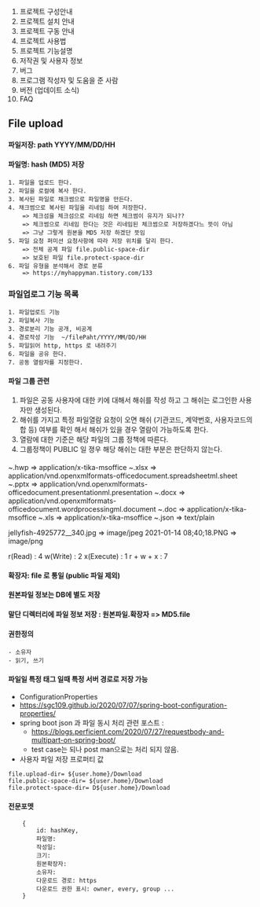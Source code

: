 1. 프로젝트 구성안내
2. 프로젝트 설치 안내
3. 프로젝트 구동 안내
4. 프로젝트 사용법
5. 프로젝트 기능설명
6. 저작권 및 사용자 정보
7. 버그
8. 프로그램 작성자 및 도움을 준 사람
9. 버전 (업데이트 소식)
10. FAQ

## File upload

#### 파일저장: path YYYY/MM/DD/HH

#### 파일명: hash (MD5) 저장

    1. 파일을 업로드 한다.
    2. 파일을 로컬에 복사 한다.
    3. 복사된 파일로 채크썸으로 파일명을 만든다. 
    4. 채크썸으로 복사된 파일을 리네임 하여 저장한다.
        => 체크섬을 체크섬으로 리네임 하면 체크썸이 유지가 되나?? 
        => 체크썸으로 리네임 한다는 것은 리네임된 체크썸으로 저장하겠다느 뜻이 아님
        => 그냥 그렇게 원본을 MD5 저장 하겠단 뜻임
    5. 파일 요청 퍼미션 요청사항에 따라 저장 위치를 달리 한다.
        => 전체 공계 파일 file.public-space-dir
        => 보호된 파일 file.protect-space-dir
    6. 파일 유형을 분석해서 경로 분류
        => https://myhappyman.tistory.com/133


### 파일업로그 기능 목록

    1. 파일업로드 기능
    2. 파일복사 기능 
    3. 경로분리 기능 공개, 비공계
    4. 경로작성 기능  ~/filePaht/YYYY/MM/DD/HH
    5. 파일읽어 http, https 로 내려주기 
    6. 파일을 공유 한다.
    7. 공동 열람자를 지정한다.

#### 파일 그룹 관련
   1. 파일은 공동 사용자에 대한 키에 대해서 해쉬를 작성 하고 그 해쉬는 로그인한 사용자만 생성된다.
   2. 해쉬를 가지고 특정 파일열람 요청이 오면 해쉬 (기관코드, 계약번호, 사용자코드의 합 등) 여부를 확인 해서 해쉬가 있을 경우 열람이 가능하도록 한다.
   3. 열람에 대한 기준은 해당 파일의 그룹 정책에 따른다. 
   4. 그룹정책이 PUBLIC 일 졍우 해당 해쉬는 대한 부분은 판단하지 않는다.  

####

~.hwp =>  application/x-tika-msoffice
~.xlsx => application/vnd.openxmlformats-officedocument.spreadsheetml.sheet
~.pptx => application/vnd.openxmlformats-officedocument.presentationml.presentation
~.docx => application/vnd.openxmlformats-officedocument.wordprocessingml.document
~.doc =>  application/x-tika-msoffice
~.xls => application/x-tika-msoffice
~.json => text/plain

jellyfish-4925772__340.jpg => image/jpeg 2021-01-14 08;40;18.PNG => image/png

r(Read) : 4 w(Write) : 2 x(Execute) : 1 r + w + x : 7

#### 확장자: file 로 통일 (public 파일 제외)

#### 원본파일 정보는 DB에 별도 저장

#### 말단 디렉터리에 파일 정보 저장 : 원본파일.확장자 => MD5.file

#### 권한정의

    - 소유자 
    - 읽기, 쓰기

#### 파일일 특정 태그 일때 특정 서버 경로로 저장 가능

- ConfigurationProperties
- https://sgc109.github.io/2020/07/07/spring-boot-configuration-properties/
- spring boot json 과 파일 동시 처리 관련 포스트 :
    - https://blogs.perficient.com/2020/07/27/requestbody-and-multipart-on-spring-boot/
    - test case는 되나 post man으로는 처리 되지 않음.
- 사용자 파일 저장 프로퍼티 값

```
file.upload-dir= ${user.home}/Download
file.public-space-dir= ${user.home}/Download
file.protect-space-dir= D${user.home}/Download
```

#### 전문포멧

```
    {
        id: hashKey,
        파일명: 
        작성일:
        크기:
        원본확장자:
        소유자: 
        다운로드 경로: https
        다운로드 권한 표시: owner, every, group ...  
    }
```
